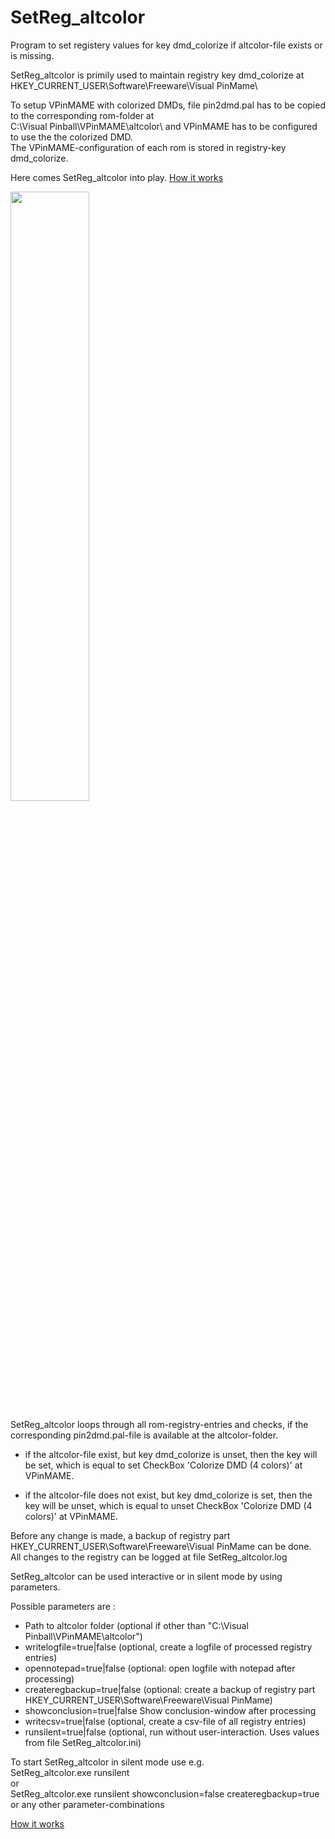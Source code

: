 # SetReg_altcolor
Program to set registery values for key dmd_colorize if altcolor-file exists or is missing.

SetReg_altcolor is primily used to maintain registry key dmd_colorize at HKEY_CURRENT_USER\Software\Freeware\Visual PinMame\

To setup VPinMAME with colorized DMDs, file pin2dmd.pal has to be copied to the corresponding rom-folder at  
C:\Visual Pinball\VPinMAME\altcolor\ and VPinMAME has to be configured to use the the colorized DMD.  
The VPinMAME-configuration of each rom is stored in registry-key dmd_colorize.

Here comes SetReg_altcolor into play. [How it works](https://github.com/SteloPin/SetReg_altcolor/wiki/How-it-works)

<img src="https://user-images.githubusercontent.com/74100604/147820171-9a0b300e-7e24-4372-8312-897de5f51dac.png" width=50% height=50%>

SetReg_altcolor loops through all rom-registry-entries and checks, if the corresponding pin2dmd.pal-file is available at the altcolor-folder.

- if the altcolor-file exist, but key dmd_colorize is unset, then the key will be set, which is equal to set CheckBox 'Colorize DMD (4 colors)' at VPinMAME.

- if the altcolor-file does not exist, but key dmd_colorize is set, then the key will be unset, which is equal to unset CheckBox 'Colorize DMD (4 colors)' at VPinMAME.
	  
Before any change is made, a backup of registry part HKEY_CURRENT_USER\Software\Freeware\Visual PinMame can be done.   
All changes to the registry can be logged at file SetReg_altcolor.log

SetReg_altcolor can be used interactive or in silent mode by using parameters.
	
Possible parameters are :
- Path to altcolor folder (optional if other than "C:\Visual Pinball\VPinMAME\altcolor")
- writelogfile=true|false (optional, create a logfile of processed registry entries)
- opennotepad=true|false (optional: open logfile with notepad after processing)
- createregbackup=true|false (optional: create a backup of registry part HKEY_CURRENT_USER\Software\Freeware\Visual PinMame)
- showconclusion=true|false Show conclusion-window after processing
- writecsv=true|false (optional, create a csv-file of all registry entries)
- runsilent=true|false (optional, run without user-interaction. Uses values from file SetReg_altcolor.ini)
	
To start SetReg_altcolor in silent mode use e.g.   
SetReg_altcolor.exe runsilent   
or   
SetReg_altcolor.exe runsilent showconclusion=false createregbackup=true   
or any other parameter-combinations

 [How it works](https://github.com/SteloPin/SetReg_altcolor/wiki/How-it-works)

